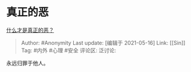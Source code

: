# 真正的恶
[什么才是真正的恶？](https://www.zhihu.com/question/53487831/answer/527128816)

> Author: #Anonymity
> Last update: [编辑于 2021-05-16]
> Link: [[Sin]]
> Tag: #内外 #心理 #安全
> 评论区:
> 泛讨论:

永远归罪于他人。
